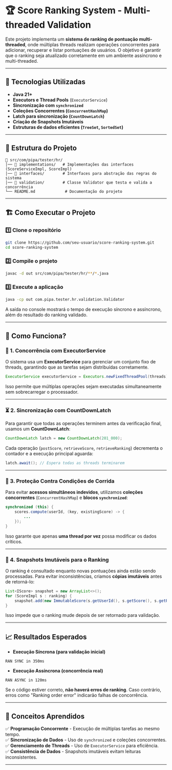 # 🏆 Score Ranking System - Multi-threaded Validation

Este projeto implementa um **sistema de ranking de pontuação multi-threaded**, onde múltiplas threads realizam operações concorrentes para adicionar, recuperar e listar pontuações de usuários. O objetivo é garantir que o ranking seja atualizado corretamente em um ambiente assíncrono e multi-threaded.

---

## 🚀 Tecnologias Utilizadas

- **Java 21+**
- **Executors e Thread Pools** (`ExecutorService`)
- **Sincronização com `synchronized`**
- **Coleções Concorrentes (`ConcurrentHashMap`)**
- **Latch para sincronização (`CountDownLatch`)**
- **Criação de Snapshots Imutáveis**
- **Estruturas de dados eficientes (`TreeSet`, `SortedSet`)**

---

## 📂 Estrutura do Projeto

```
📂 src/com/pipa/tester/hr/
│── 📂 implementations/   # Implementações das interfaces (ScoreServiceImpl, ScoreImpl)
│── 📂 interfaces/        # Interfaces para abstração das regras do sistema
│── 📂 validation/        # Classe Validator que testa e valida a concorrência
└── README.md             # Documentação do projeto
```

---

## 🏗️ Como Executar o Projeto

### 1️⃣ **Clone o repositório**
```sh
git clone https://github.com/seu-usuario/score-ranking-system.git
cd score-ranking-system
```

### 2️⃣ **Compile o projeto**
```sh
javac -d out src/com/pipa/tester/hr/**/*.java
```

### 3️⃣ **Execute a aplicação**
```sh
java -cp out com.pipa.tester.hr.validation.Validator
```

A saída no console mostrará o tempo de execução síncrono e assíncrono, além do resultado do ranking validado.

---

## 📜 Como Funciona?

### 🧵 1. Concorrência com ExecutorService
O sistema usa um **ExecutorService** para gerenciar um conjunto fixo de threads, garantindo que as tarefas sejam distribuídas corretamente.

```java
ExecutorService executorService = Executors.newFixedThreadPool(threads);
```
Isso permite que múltiplas operações sejam executadas simultaneamente sem sobrecarregar o processador.

---

### ⏳ 2. Sincronização com CountDownLatch
Para garantir que todas as operações terminem antes da verificação final, usamos um **CountDownLatch**:

```java
CountDownLatch latch = new CountDownLatch(201_000);
```

Cada operação (`postScore`, `retrieveScore`, `retrieveRanking`) decrementa o contador e a execução principal aguarda:

```java
latch.await(); // Espera todas as threads terminarem
```

---

### 🔄 3. Proteção Contra Condições de Corrida
Para evitar **acessos simultâneos indevidos**, utilizamos **coleções concorrentes** (`ConcurrentHashMap`) e **blocos `synchronized`**:

```java
synchronized (this) {
    scores.compute(userId, (key, existingScore) -> {
        ...
    });
}
```
Isso garante que apenas **uma thread por vez** possa modificar os dados críticos.

---

### 📸 4. Snapshots Imutáveis para o Ranking
O ranking é consultado enquanto novas pontuações ainda estão sendo processadas. Para evitar inconsistências, criamos **cópias imutáveis** antes de retorná-lo:

```java
List<IScore> snapshot = new ArrayList<>();
for (ScoreImpl s : ranking) {
    snapshot.add(new ImmutableScore(s.getUserId(), s.getScore(), s.getPosition()));
}
```

Isso impede que o ranking mude depois de ser retornado para validação.

---

## 📈 Resultados Esperados

- **Execução Síncrona (para validação inicial)**
```
RAN SYNC in 350ms
```

- **Execução Assíncrona (concorrência real)**
```
RAN ASYNC in 120ms
```

Se o código estiver correto, **não haverá erros de ranking**. Caso contrário, erros como "Ranking order error" indicarão falhas de concorrência.

---

## 📖 Conceitos Aprendidos

✅ **Programação Concorrente** - Execução de múltiplas tarefas ao mesmo tempo.  
✅ **Sincronização de Dados** - Uso de `synchronized` e coleções concorrentes.  
✅ **Gerenciamento de Threads** - Uso de `ExecutorService` para eficiência.  
✅ **Consistência de Dados** - Snapshots imutáveis evitam leituras inconsistentes.

---